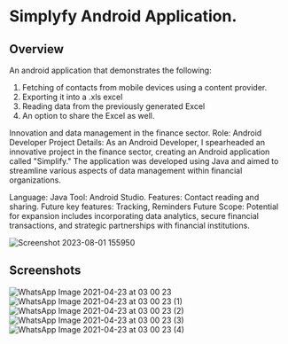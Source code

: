  # Simplyfy Android Application.

## Overview
An android application that demonstrates the following:
1. Fetching of contacts from mobile devices using a content provider.
2. Exporting it into a .xls excel 
3. Reading data from the previously generated Excel 
4. An option to share the Excel as well.



Innovation and data management in the finance sector.
Role: Android Developer
Project Details: As an Android Developer, I spearheaded an innovative project in the finance sector,
creating an Android application called "Simplify." 
The application was developed using Java and aimed to streamline various aspects of data management within financial organizations.

Language: Java Tool: Android Studio.
Features: Contact reading and sharing.
Future key features: Tracking, Reminders
Future Scope: Potential for expansion includes incorporating data analytics, secure financial transactions, and strategic partnerships with financial institutions.

![Screenshot 2023-08-01 155950](https://github.com/OpAbhiG/Simplyfy/assets/110295591/640bbf48-4cb4-4867-95ed-75359a795f0d)


## Screenshots
![WhatsApp Image 2021-04-23 at 03 00 23](https://user-images.githubusercontent.com/15179100/115788365-234ab600-a3e1-11eb-90ee-627ceaec2de6.jpeg)
![WhatsApp Image 2021-04-23 at 03 00 23 (1)](https://user-images.githubusercontent.com/15179100/115788352-1fb72f00-a3e1-11eb-82f8-b7b0c1e2af53.jpeg)
![WhatsApp Image 2021-04-23 at 03 00 23 (2)](https://user-images.githubusercontent.com/15179100/115788357-2180f280-a3e1-11eb-9fe4-933d92416a86.jpeg)
![WhatsApp Image 2021-04-23 at 03 00 23 (3)](https://user-images.githubusercontent.com/15179100/115788360-22198900-a3e1-11eb-8c0d-e558358bd180.jpeg)
![WhatsApp Image 2021-04-23 at 03 00 23 (4)](https://user-images.githubusercontent.com/15179100/115788361-22b21f80-a3e1-11eb-9865-95bb98029755.jpeg)
